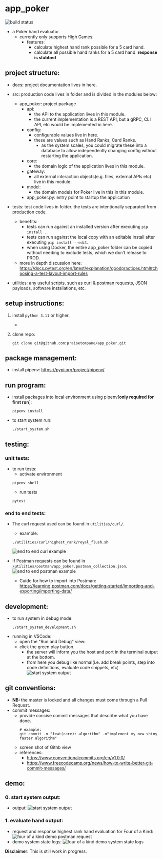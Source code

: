 # app_poker
![build status](https://github.com/praisetompane/app_poker/actions/workflows/app_poker.yaml/badge.svg)
- a Poker hand evaluator.
    - currently only supports High Games:
        - features:
            - calculate highest hand rank possible for a 5 card hand.
            - calculate all possible hand ranks for a 5 card hand: **response is stubbed**

## project structure:
- docs: project documentation lives in here.
- src: production code lives in folder and is divided in the modules below:
    - app_poker: project package
        - api:
            - the API to the application lives in this module.
            - the current implementation is a REST API, but a gRPC, CLI API, etc would be implemented in here.
        - config:
            - configurable values live in here. 
            - these are values such as Hand Ranks, Card Ranks.
                - as the system scales, you could migrate these into a database to allow independently
                changing config without restarting the application.
        - core:
            - the domain logic of the application lives in this module.
        - gateway:
            - all external interaction objects(e.g. files, external APIs etc) live in this module.
        - model:
            - the domain models for Poker live in this in this module.
        - app_poker.py:
            entry point to startup the application
- tests: test code lives in folder.
    the tests are intentionally separated from production code.
    - benefits:
        - tests can run against an installed version after executing `pip install .`.
        - tests can run against the local copy with an editable install after executing `pip install --edit`.
        - when using Docker, the entire app_poker folder can be copied without needing to exclude tests, which we don't release to PROD.
    - more in depth discussion here: https://docs.pytest.org/en/latest/explanation/goodpractices.html#choosing-a-test-layout-import-rules

- utilities: any useful scripts, such as curl & postman requests, JSON payloads, software installations, etc.

## setup instructions:
1. install `python 3.11` or higher.
    - [Python Download]: (https://www.python.org/downloads/)

2. clone repo: 
    ```shell
    git clone git@github.com:praisetompane/app_poker.git
    ```
## package management:
- install pipenv: https://pypi.org/project/pipenv/

## run program:
- install packages into local environment using pipenv[**only required for first run**]:
    ```shell
    pipenv install
    ```
- to start system run:
    ```shell
    ./start_system.sh
    ```

## testing:
### unit tests:
- to run tests:
    - activate environment
    ```shell
    pipenv shell
    ```
    - run tests
    ```shell
    pytest
    ```
        
### end to end tests:
- The curl request used can be found in `utilities/curl/`.
    - example:
    ```shell
    ./utilities/curl/highest_rank/royal_flush.sh 
    ```
    ![end to end curl example](./docs/end_to_end_curl_example.png) <br>

- If Postman requests can be found in `/utilities/postman/app_poker.postman_collection.json`.
    ![end to end postman example](./docs/end_to_end_postman_example.png)
    - Guide for how to import into Postman: https://learning.postman.com/docs/getting-started/importing-and-exporting/importing-data/


## development:
- to run system in debug mode:
    ```shell
    ./start_system_development.sh
    ```
- running in VSCode:
    - open the "Run and Debug" view:
    - click the green play button.
        - the server will inform you the host and port in the terminal output at the bottom.
        - from here you debug like normal(i.e. add break points, step into code definitions, evaluate code snippets, etc)
    ![start system output](./docs/vscode_debugging.png)
## git conventions:
- **NB:** the master is locked and all changes must come through a Pull Request.
- commit messages:
    - provide concise commit messages that describe what you have done.
        ```shell
        # example:
        git commit -m "feat(core): algorithm" -m"implement my new shiny faster algorithm"
        ```
    - screen shot of Githb view
    - references: 
        - https://www.conventionalcommits.org/en/v1.0.0/
        - https://www.freecodecamp.org/news/how-to-write-better-git-commit-messages/
## demo:
### 0. start system output: <br>
- output:
![start system output](./docs/start_system_output.png)

### 1. evaluate hand output: <br>
- request and response highest rank hand evaluation for Four of a Kind:
![four of a kind demo postman request](./docs/four_of_a_kind_demo_postman_request.png)
- demo system state logs:
![four of a kind demo system state logs](./docs/foud_of_a_kind_demo_system_state_logs.png)


**Disclaimer**: This is still work in progress.
